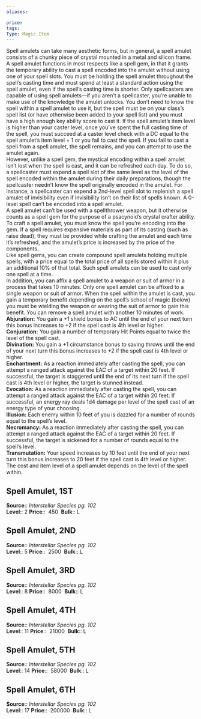 ```yaml
---
aliases: 

price: 
tags: 
Type: Magic Item
---
```

Spell amulets can take many aesthetic forms, but in general, a spell amulet consists of a chunky piece of crystal mounted in a metal and silicon frame. A spell amulet functions in most respects like a spell gem, in that it grants the temporary ability to cast a spell encoded into the amulet without using one of your spell slots. You must be holding the spell amulet throughout the spell’s casting time and must spend at least a standard action using the spell amulet, even if the spell’s casting time is shorter. Only spellcasters are capable of using spell amulets—if you aren’t a spellcaster, you’re unable to make use of the knowledge the amulet unlocks. You don’t need to know the spell within a spell amulet to use it, but the spell must be on your class’s spell list (or have otherwise been added to your spell list) and you must have a high enough key ability score to cast it. If the spell amulet’s item level is higher than your caster level, once you’ve spent the full casting time of the spell, you must succeed at a caster level check with a DC equal to the spell amulet’s item level + 1 or you fail to cast the spell. If you fail to cast a spell from a spell amulet, the spell remains, and you can attempt to use the amulet again.  
However, unlike a spell gem, the mystical encoding within a spell amulet isn’t lost when the spell is cast, and it can be refreshed each day. To do so, a spellcaster must expend a spell slot of the same level as the level of the spell encoded within the amulet during their daily preparations, though the spellcaster needn’t know the spell originally encoded in the amulet. For instance, a spellcaster can expend a 2nd-level spell slot to replenish a spell amulet of invisibility even if invisibility isn’t on their list of spells known. A 0-level spell can’t be encoded into a spell amulet.  
A spell amulet can’t be used with a spellthrower weapon, but it otherwise counts as a spell gem for the purpose of a psacynoid’s crystal crafter ability.  
To craft a spell amulet, you must know the spell you’re encoding into the gem. If a spell requires expensive materials as part of its casting (such as raise dead), they must be provided while crafting the amulet and each time it’s refreshed, and the amulet’s price is increased by the price of the components.  
Like spell gems, you can create compound spell amulets holding multiple spells, with a price equal to the total price of all spells stored within it plus an additional 10% of that total. Such spell amulets can be used to cast only one spell at a time.  
In addition, you can affix a spell amulet to a weapon or suit of armor in a process that takes 10 minutes. Only one spell amulet can be affixed to a single weapon or suit of armor. When the spell within the amulet is cast, you gain a temporary benefit depending on the spell’s school of magic (below) you must be wielding the weapon or wearing the suit of armor to gain this benefit. You can remove a spell amulet with another 10 minutes of work.  
**Abjuration:** You gain a +1 shield bonus to AC until the end of your next turn this bonus increases to +2 if the spell cast is 4th level or higher.  
**Conjuration:** You gain a number of temporary Hit Points equal to twice the level of the spell cast.  
**Divination:** You gain a +1 circumstance bonus to saving throws until the end of your next turn this bonus increases to +2 if the spell cast is 4th level or higher.  
**Enchantment:** As a reaction immediately after casting the spell, you can attempt a ranged attack against the EAC of a target within 20 feet. If successful, the target is staggered until the end of its next turn if the spell cast is 4th level or higher, the target is stunned instead.  
**Evocation:** As a reaction immediately after casting the spell, you can attempt a ranged attack against the EAC of a target within 20 feet. If successful, an energy ray deals 1d4 damage per level of the spell cast of an energy type of your choosing.  
**Illusion:** Each enemy within 10 feet of you is dazzled for a number of rounds equal to the spell’s level.  
**Necromancy:** As a reaction immediately after casting the spell, you can attempt a ranged attack against the EAC of a target within 20 feet. If successful, the target is sickened for a number of rounds equal to the spell’s level.  
**Transmutation:** Your speed increases by 10 feet until the end of your next turn this bonus increases to 20 feet if the spell cast is 4th level or higher.  
The cost and item level of a spell amulet depends on the level of the spell within.  

## Spell Amulet, 1ST

**Source**:: _Interstellar Species pg. 102_  
**Level**:: 2
**Price**::  450 
**Bulk**:: L

## Spell Amulet, 2ND

**Source**:: _Interstellar Species pg. 102_  
**Level**:: 5
**Price**::  2500 
**Bulk**:: L

## Spell Amulet, 3RD

**Source**:: _Interstellar Species pg. 102_  
**Level**:: 8
**Price**::  8000 
**Bulk**:: L

## Spell Amulet, 4TH

**Source**:: _Interstellar Species pg. 102_  
**Level**:: 11
**Price**::  21000 
**Bulk**:: L

## Spell Amulet, 5TH

**Source**:: _Interstellar Species pg. 102_  
**Level**:: 14
**Price**::  58000 
**Bulk**:: L

## Spell Amulet, 6TH

**Source**:: _Interstellar Species pg. 102_  
**Level**:: 17
**Price**::  200000 
**Bulk**:: L
